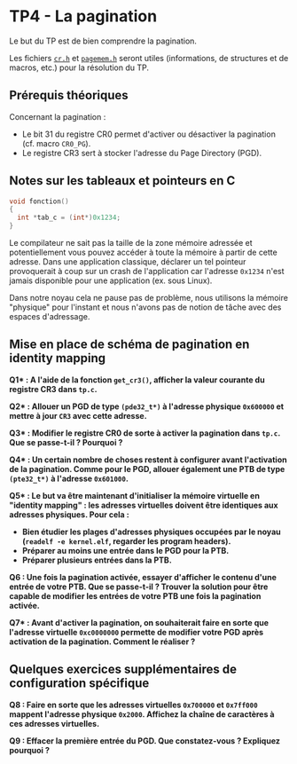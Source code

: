 # TP4 - La pagination

Le but du TP est de bien comprendre la pagination.

Les fichiers [`cr.h`](../kernel/include/cr.h) et [`pagemem.h`](../kernel/include/pagemem.h) 
seront utiles (informations, de structures et de macros, etc.) pour la
résolution du TP.

## Prérequis théoriques

Concernant la pagination :

* Le bit 31 du registre CR0 permet d'activer ou désactiver la pagination (cf. macro `CR0_PG`).
* Le registre CR3 sert à stocker l'adresse du Page Directory (PGD).

## Notes sur les tableaux et pointeurs en C

```c
void fonction()
{
  int *tab_c = (int*)0x1234;
}
```
Le compilateur ne sait pas la taille de la zone mémoire adressée et
potentiellement vous pouvez accéder à toute la mémoire à partir de cette
adresse. Dans une application classique, déclarer un tel pointeur
provoquerait à coup sur un crash de l'application car l'adresse `0x1234`
n'est jamais disponible pour une application (ex. sous Linux). 

Dans notre noyau cela ne pause pas de problème, nous utilisons la
mémoire "physique" pour l'instant et nous n'avons pas de notion de tâche avec
des espaces d'adressage.

## Mise en place de schéma de pagination en identity mapping

**Q1\* : A l'aide de la fonction `get_cr3()`, afficher la valeur courante du
  registre CR3 dans `tp.c`.**

**Q2\* : Allouer un PGD de type `(pde32_t*)` à l'adresse physique `0x600000` et
  mettre à jour `CR3` avec cette adresse.**

**Q3\* : Modifier le registre CR0 de sorte à activer la pagination dans `tp.c`.
  Que se passe-t-il ? Pourquoi ?**

**Q4\* : Un certain nombre de choses restent à configurer avant l'activation de
  la pagination. Comme pour le PGD, allouer également une PTB de type `
  (pte32_t*)` à l'adresse `0x601000`.**

**Q5\* : Le but va être maintenant d'initialiser la mémoire virtuelle
  en "identity mapping" : les adresses virtuelles doivent être identiques aux
  adresses physiques. Pour cela :**

* **Bien étudier les plages d'adresses physiques occupées par le noyau
     (`readelf -e kernel.elf`, regarder les program headers).**
* **Préparer au moins une entrée dans le PGD pour la PTB.**
* **Préparer plusieurs entrées dans la PTB.**

**Q6 : Une fois la pagination activée, essayer d'afficher le contenu d'une
  entrée de votre PTB. Que se passe-t-il ? Trouver la solution pour être
  capable de modifier les entrées de votre PTB une fois la pagination
  activée.**

**Q7\* : Avant d'activer la pagination, on souhaiterait faire en sorte que
  l'adresse virtuelle `0xc0000000` permette de modifier votre PGD après
  activation de la pagination. Comment le réaliser ?**


## Quelques exercices supplémentaires de configuration spécifique

**Q8 : Faire en sorte que les adresses virtuelles `0x700000` et `0x7ff000`
  mappent l'adresse physique `0x2000`. Affichez la chaîne de caractères à ces
  adresses virtuelles.**

**Q9 : Effacer la première entrée du PGD. Que constatez-vous ? Expliquez
  pourquoi ?**

